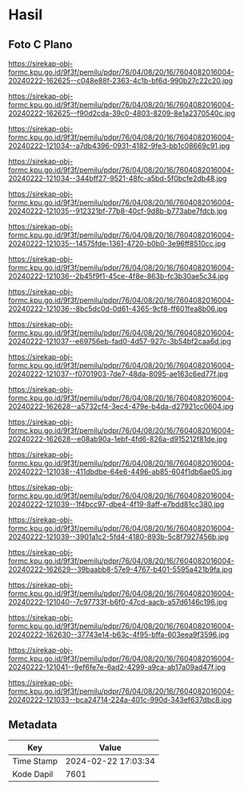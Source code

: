 # Hasil

## Foto C Plano

https://sirekap-obj-formc.kpu.go.id/9f3f/pemilu/pdpr/76/04/08/20/16/7604082016004-20240222-162625--c048e88f-2363-4c1b-bf6d-990b27c22c20.jpg

https://sirekap-obj-formc.kpu.go.id/9f3f/pemilu/pdpr/76/04/08/20/16/7604082016004-20240222-162625--f90d2cda-39c0-4803-8209-8e1a2370540c.jpg

https://sirekap-obj-formc.kpu.go.id/9f3f/pemilu/pdpr/76/04/08/20/16/7604082016004-20240222-121034--a7db4396-0931-4182-9fe3-bb1c08669c91.jpg

https://sirekap-obj-formc.kpu.go.id/9f3f/pemilu/pdpr/76/04/08/20/16/7604082016004-20240222-121034--344bff27-9521-48fc-a5bd-5f0bcfe2db48.jpg

https://sirekap-obj-formc.kpu.go.id/9f3f/pemilu/pdpr/76/04/08/20/16/7604082016004-20240222-121035--912321bf-77b8-40cf-9d8b-b773abe7fdcb.jpg

https://sirekap-obj-formc.kpu.go.id/9f3f/pemilu/pdpr/76/04/08/20/16/7604082016004-20240222-121035--14575fde-1361-4720-b0b0-3e96ff8510cc.jpg

https://sirekap-obj-formc.kpu.go.id/9f3f/pemilu/pdpr/76/04/08/20/16/7604082016004-20240222-121036--2b45f9f1-45ce-4f8e-863b-fc3b30ae5c34.jpg

https://sirekap-obj-formc.kpu.go.id/9f3f/pemilu/pdpr/76/04/08/20/16/7604082016004-20240222-121036--8bc5dc0d-0d61-4365-9cf8-ff601fea8b06.jpg

https://sirekap-obj-formc.kpu.go.id/9f3f/pemilu/pdpr/76/04/08/20/16/7604082016004-20240222-121037--e69756eb-fad0-4d57-927c-3b54bf2caa6d.jpg

https://sirekap-obj-formc.kpu.go.id/9f3f/pemilu/pdpr/76/04/08/20/16/7604082016004-20240222-121037--f0701903-7de7-48da-8095-ae163c6ed77f.jpg

https://sirekap-obj-formc.kpu.go.id/9f3f/pemilu/pdpr/76/04/08/20/16/7604082016004-20240222-162628--a5732cf4-3ec4-479e-b4da-d27921cc0604.jpg

https://sirekap-obj-formc.kpu.go.id/9f3f/pemilu/pdpr/76/04/08/20/16/7604082016004-20240222-162628--e08ab90a-1ebf-4fd6-826a-d915212f81de.jpg

https://sirekap-obj-formc.kpu.go.id/9f3f/pemilu/pdpr/76/04/08/20/16/7604082016004-20240222-121038--411dbdbe-64e6-4496-ab85-604f1db6ae05.jpg

https://sirekap-obj-formc.kpu.go.id/9f3f/pemilu/pdpr/76/04/08/20/16/7604082016004-20240222-121039--1f4bcc97-dbe4-4f19-8aff-e7bdd81cc380.jpg

https://sirekap-obj-formc.kpu.go.id/9f3f/pemilu/pdpr/76/04/08/20/16/7604082016004-20240222-121039--3901a1c2-5fd4-4180-893b-5c8f7927456b.jpg

https://sirekap-obj-formc.kpu.go.id/9f3f/pemilu/pdpr/76/04/08/20/16/7604082016004-20240222-162629--39baabb8-57e9-4767-b401-5595a421b9fa.jpg

https://sirekap-obj-formc.kpu.go.id/9f3f/pemilu/pdpr/76/04/08/20/16/7604082016004-20240222-121040--7c97733f-b6f0-47cd-aacb-a57d6146c196.jpg

https://sirekap-obj-formc.kpu.go.id/9f3f/pemilu/pdpr/76/04/08/20/16/7604082016004-20240222-162630--37743e14-b63c-4f95-bffa-603eea9f3596.jpg

https://sirekap-obj-formc.kpu.go.id/9f3f/pemilu/pdpr/76/04/08/20/16/7604082016004-20240222-121041--9ef6fe7e-6ad2-4299-a9ca-ab17a09ad47f.jpg

https://sirekap-obj-formc.kpu.go.id/9f3f/pemilu/pdpr/76/04/08/20/16/7604082016004-20240222-121033--bca24714-224a-401c-990d-343ef637dbc8.jpg


## Metadata

| Key        | Value               |
| ---------- | ------------------- |
| Time Stamp | 2024-02-22 17:03:34 |
| Kode Dapil | 7601                |



